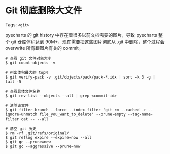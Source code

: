 #  Git 彻底删除大文件

Tags: `<git>`

pyecharts 的 git history 中存在着很多以前文档需要的图片，导致 pyecharts 整个 git 仓库体积达到 90M+，现在需要把这些图片彻底从 .git 中删除，整个过程会 overwrite 所有跟图片有关的 commit。

```shell
# 查看 git 文件对象大小
$ git count-objects -v

# 列出体积最大的 topN
$ git verify-pack -v .git/objects/pack/pack-*.idx | sort -k 3 -g | tail -5

# 查看具体文件名称
$ git rev-list --objects --all | grep <commit-id>

# 清除该文件
$ git filter-branch --force --index-filter 'git rm --cached -r --ignore-unmatch file_you_want_to_delete' --prune-empty --tag-name-filter cat -- --all

# 清空 git 历史
$ rm -rf .git/refs/original/
$ git reflog expire --expire=now --all
$ git gc --prune=now
$ git gc --aggressive --prune=now
```

